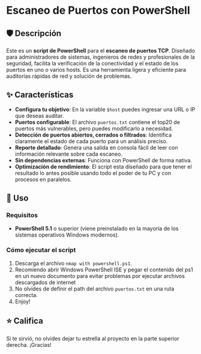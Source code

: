 # Escaneo de Puertos con PowerShell

## 🛡️ Descripción

Este es un **script de PowerShell** para el **escaneo de puertos TCP**. Diseñado para administradores de sistemas, ingenieros de redes y profesionales de la seguridad, facilita la verificación de la conectividad y el estado de los puertos en uno o varios hosts. Es una herramienta ligera y eficiente para auditorías rápidas de red y solución de problemas.

## ✨ Características

* **Configura tu objetivo**: En la variable `$host` puedes ingresar una URL o IP que deseas auditar.
* **Puertos configurable**: El archivo `puertos.txt` contiene el top20 de puertos más vulnerables, pero puedes modificarlo a necesidad.
* **Detección de puertos abiertos, cerrados o filtrados**: Identifica claramente el estado de cada puerto para un análisis preciso.
* **Reporte detallado**: Genera una salida en consola fácil de leer con información relevante sobre cada escaneo.
* **Sin dependencias externas**: Funciona con PowerShell de forma nativa.
* **Optimización de rendimiento**: El script esta diseñado para que tener el resultado lo antes posible usando todo el poder de tu PC y con procesos en paralelos.

## 🚀 Uso

### Requisitos

* **PowerShell 5.1** o superior (viene preinstalado en la mayoría de los sistemas operativos Windows modernos).

### Cómo ejecutar el script

1.  Descarga el archivo `nmap with powershell.ps1`.
2.  Recomiendo abrir Windows PowerShell ISE y pegar el contenido del ps1 en un nuevo documento para evitar problemas por ejecutar archivos descargados de internet
3.  No olvides de definir el path del archivo `puertos.txt` en una ruta correcta.
4.  Enjoy!

## ⭐ Califica

Si te sirvió, no olvides dejar tu estrella al proyecto en la parte superior derecha. ¡Gracias!
